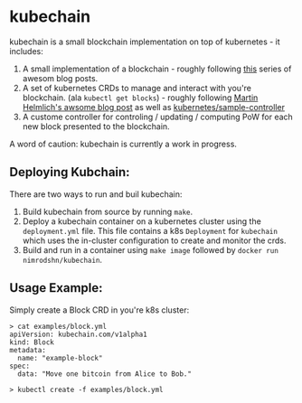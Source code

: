 # kubechain

kubechain is a small blockchain implementation on top of kubernetes - it includes:
1. A small implementation of a blockchain - roughly following [this](https://jeiwan.cc/posts/building-blockchain-in-go-part-2/) series of awesom blog posts.
2. A set of kubernetes CRDs to manage and interact with you're blockchain. (ala `kubectl get blocks`) - roughly following [Martin Helmlich's awsome blog post](https://www.martin-helmich.de/en/blog/kubernetes-crd-client.html) as well as [kubernetes/sample-controller](https://github.com/kubernetes/sample-controller)
3. A custome controller for controling / updating / computing PoW for each new block presented to the blockchain.

A word of caution: kubechain is currently a work in progress.

## Deploying Kubchain:
There are two ways to run and buil kubechain:
1. Build kubechain from source by running `make`.
2. Deploy a kubechain container on a kubernetes cluster using the `deployment.yml` file. This file contains a k8s `Deployment` for `kubechain` which uses the in-cluster configuration to create and monitor the crds.
3. Build and run in a container using `make image` followed by `docker run nimrodshn/kubechain`.

## Usage Example:
Simply create a Block CRD in you're k8s cluster:
```
> cat examples/block.yml
apiVersion: kubechain.com/v1alpha1
kind: Block
metadata:
  name: "example-block"
spec:
  data: "Move one bitcoin from Alice to Bob."

> kubectl create -f examples/block.yml
```



